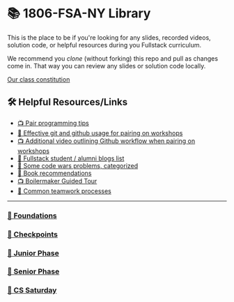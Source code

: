 # 📚 1806-FSA-NY Library

This is the place to be if you're looking for any slides, recorded videos, solution code, or helpful resources during you Fullstack curriculum.

We recommend you *clone* (without forking) this repo and pull as changes come in. That way you can review any slides or solution code locally.

[Our class constitution](constitution.md)

## 🛠️ Helpful Resources/Links

- [📺 Pair programming tips](https://www.youtube.com/watch?v=rG_U12uqRhE)
- [📖 Effective git and github usage for pairing on workshops](https://gist.github.com/omriBernstein/4fd2c21be8416d5e5a69aabc6fa94b82)
- [📺 Additional video outlining Github workflow when pairing on workshops](http://www.youtube.com/watch?v=VJHyW8OmSaI)
- [📖 Fullstack student / alumni blogs list](https://github.com/FullstackAcademy/student-blogs)
- [📖 Some code wars problems, categorized](https://gist.github.com/joedotjs/7614f84264bf20e49d39)
- [📖 Book recommendations](https://gist.github.com/glebec/c8139b51feb86005504810b8f58a696c)
- [📺 Boilermaker Guided Tour](https://www.youtube.com/playlist?list=PLx0iOsdUOUmn7D5XL4mRUftn8hvAJGs8H)
- [📖 Common teamwork processes](senior-phase/teamwork-processes)

---

### [🥚 Foundations](https://github.com/FullstackAcademy/foundations-solutions)

### [🏁 Checkpoints](checkpoints)

### [🐛 Junior Phase](junior-phase)

### [🦋 Senior Phase](senior-phase)

### [💾 CS Saturday](cs-saturday)
